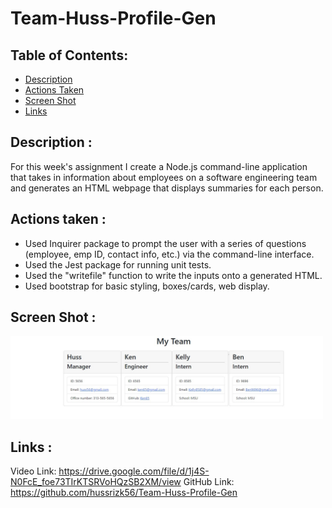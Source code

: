 # Team-Huss-Profile-Gen


## Table of Contents: 
* [Description](#Description)
* [Actions Taken](#Actions)
* [Screen Shot](#Screen)
* [Links](#Links)


## Description :
For this week's assignment I create a Node.js command-line application that takes in information about employees on a software engineering team and generates an HTML webpage that displays summaries for each person. 


## Actions taken :
* Used Inquirer package to prompt the user with a series of questions (employee, emp ID, contact info, etc.) via the command-line interface. 
* Used the Jest package for running unit tests. 
* Used the "writefile" function to write the inputs onto a generated HTML. 
* Used bootstrap for basic styling, boxes/cards, web display.  
 
## Screen Shot :

<img src="teampge.jpg" width="500px"/> 


## Links :
Video Link: https://drive.google.com/file/d/1j4S-N0FcE_foe73TIrKTSRVoHQzSB2XM/view
GitHub Link: https://github.com/hussrizk56/Team-Huss-Profile-Gen






